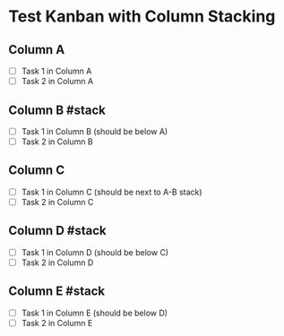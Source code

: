 # Test Kanban with Column Stacking

## Column A
- [ ] Task 1 in Column A
- [ ] Task 2 in Column A

## Column B #stack
- [ ] Task 1 in Column B (should be below A)
- [ ] Task 2 in Column B

## Column C
- [ ] Task 1 in Column C (should be next to A-B stack)
- [ ] Task 2 in Column C

## Column D #stack
- [ ] Task 1 in Column D (should be below C)
- [ ] Task 2 in Column D

## Column E #stack
- [ ] Task 1 in Column E (should be below D)
- [ ] Task 2 in Column E